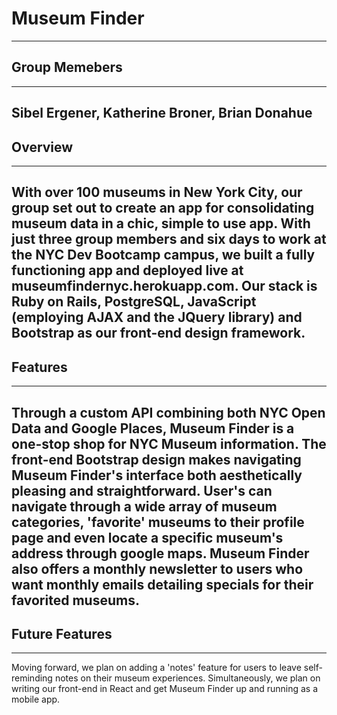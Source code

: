 # Museum Finder
---

## Group Memebers
---
 Sibel Ergener, Katherine Broner, Brian Donahue
---

## Overview
---
With over 100 museums in New York City, our group set out to create an app for consolidating museum data in a chic, simple to use app. With just three group members and six days to work at the NYC Dev Bootcamp campus, we built a fully functioning app and deployed live at museumfindernyc.herokuapp.com. Our stack is Ruby on Rails, PostgreSQL, JavaScript (employing AJAX and the JQuery library) and Bootstrap as our front-end design framework.
---

## Features
---
Through a custom API combining both NYC Open Data and Google Places, Museum Finder is a one-stop shop for NYC Museum information. The front-end Bootstrap design makes navigating Museum Finder's interface both aesthetically pleasing and straightforward. User's can navigate through a wide array of museum categories, 'favorite' museums to their profile page and even locate a specific museum's address through google maps. Museum Finder also offers a monthly newsletter to users who want monthly emails detailing specials for their favorited museums.
---

## Future Features
---
Moving forward, we plan on adding a 'notes' feature for users to leave self-reminding notes on their museum experiences. Simultaneously, we plan on writing our front-end in React and get Museum Finder up and running as a mobile app.